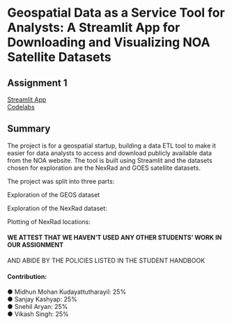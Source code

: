 # Geospatial Data as a Service Tool for Analysts: A Streamlit App for Downloading and Visualizing NOA Satellite Datasets
## Assignment 1

[Streamlit App](https://mi6daas.streamlit.app) <br>
[Codelabs](https://codelabs-preview.appspot.com/?file_id=1LlSUQF9Ixa4IFk45f9_GD6jMIE73DX39n7bGfjhB7JY#0) <br>

## Summary 
The project is for a geospatial startup, building a data ETL tool to make it easier for data analysts to access and download publicly available data from the NOA website. The tool is built using Streamlit and the datasets chosen for exploration are the NexRad and GOES satellite datasets.

The project was split into three parts:

Exploration of the GEOS dataset

Exploration of the NexRad dataset:

Plotting of NexRad locations:


#### WE ATTEST THAT WE HAVEN’T USED ANY OTHER STUDENTS’ WORK IN OUR ASSIGNMENT
AND ABIDE BY THE POLICIES LISTED IN THE STUDENT HANDBOOK
#### Contribution: <br>
● Midhun Mohan Kudayattutharayil: 25% <br>
● Sanjay Kashyap: 25% <br>
● Snehil Aryan: 25% <br>
● Vikash Singh: 25% <br>


